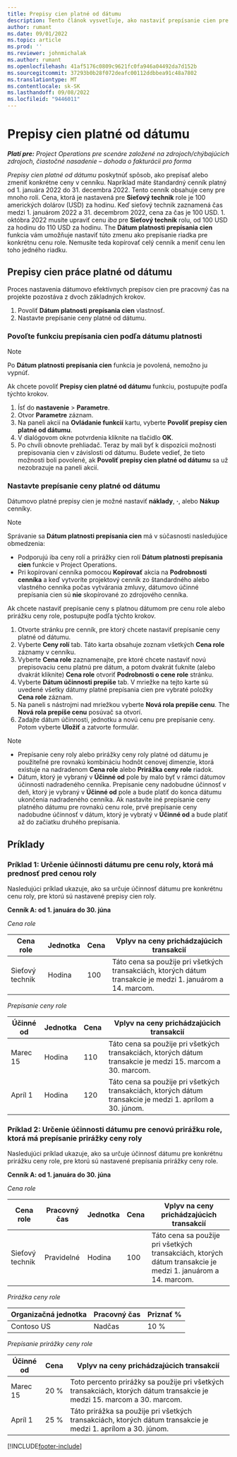 ```yaml
---
title: Prepisy cien platné od dátumu
description: Tento článok vysvetľuje, ako nastaviť prepísanie cien pre konkrétne ceny v cenníku.
author: rumant
ms.date: 09/01/2022
ms.topic: article
ms.prod: ''
ms.reviewer: johnmichalak
ms.author: rumant
ms.openlocfilehash: 41af5176c0809c9621fc0fa946a04492da7d152b
ms.sourcegitcommit: 37293b0b28f072deafc00112ddbbea91c48a7802
ms.translationtype: MT
ms.contentlocale: sk-SK
ms.lasthandoff: 09/08/2022
ms.locfileid: "9446011"
---
```

# <a name="date-effective-price-overrides"></a>Prepisy cien platné od dátumu 

_**Platí pre:** Project Operations pre scenáre založené na zdrojoch/chýbajúcich zdrojoch, čiastočné nasadenie – dohoda o fakturácii pro forma_

*Prepisy cien platné od dátumu* poskytnúť spôsob, ako prepísať alebo zmeniť konkrétne ceny v cenníku. Napríklad máte štandardný cenník platný od 1. januára 2022 do 31. decembra 2022. Tento cenník obsahuje ceny pre mnoho rolí. Cena, ktorá je nastavená pre **Sieťový technik** role je 100 amerických dolárov (USD) za hodinu. Keď sieťový technik zaznamená čas medzi 1. januárom 2022 a 31. decembrom 2022, cena za čas je 100 USD. 1. októbra 2022 musíte upraviť cenu *iba* pre **Sieťový technik** rolu, od 100 USD za hodinu do 110 USD za hodinu. The **Dátum platnosti prepísania cien** funkcia vám umožňuje nastaviť túto zmenu ako prepísanie riadka pre konkrétnu cenu role. Nemusíte teda kopírovať celý cenník a meniť cenu len toho jedného riadku.

## <a name="date-effective-price-overrides-for-labor-pricing"></a>Prepisy cien práce platné od dátumu

Proces nastavenia dátumovo efektívnych prepisov cien pre pracovný čas na projekte pozostáva z dvoch základných krokov.

1. Povoliť **Dátum platnosti prepísania cien** vlastnosť.
1. Nastavte prepísanie ceny platné od dátumu.

### <a name="enable-the-date-effective-price-overrides-feature"></a>Povoľte funkciu prepísania cien podľa dátumu platnosti

> [!NOTE]
> Po **Dátum platnosti prepísania cien** funkcia je povolená, nemožno ju vypnúť.

Ak chcete povoliť **Prepisy cien platné od dátumu** funkciu, postupujte podľa týchto krokov.

1. Ísť do **nastavenie** \> **Parametre**.
1. Otvor **Parametre** záznam.
1. Na paneli akcií na **Ovládanie funkcií** kartu, vyberte **Povoliť prepisy cien platné od dátumu**.
1. V dialógovom okne potvrdenia kliknite na tlačidlo **OK**.
1. Po chvíli obnovte prehliadač. Teraz by mali byť k dispozícii možnosti prepisovania cien v závislosti od dátumu. Budete vedieť, že tieto možnosti boli povolené, ak **Povoliť prepisy cien platné od dátumu** sa už nezobrazuje na paneli akcií.

### <a name="set-up-a-date-effective-price-override"></a>Nastavte prepísanie ceny platné od dátumu

Dátumovo platné prepisy cien je možné nastaviť **náklady**, **·**, alebo **Nákup** cenníky.

> [!NOTE]
>Správanie sa **Dátum platnosti prepísania cien** má v súčasnosti nasledujúce obmedzenia:
>
> - Podporujú iba ceny rolí a prirážky cien rolí **Dátum platnosti prepísania cien** funkcie v Project Operations.
> - Pri kopírovaní cenníka pomocou **Kopírovať** akcia na **Podrobnosti cenníka** a keď vytvoríte projektový cenník zo štandardného alebo vlastného cenníka počas vytvárania zmluvy, dátumovo účinné prepísania cien sú **nie** skopírované zo zdrojového cenníka.

Ak chcete nastaviť prepísanie ceny s platnou dátumom pre cenu role alebo prirážku ceny role, postupujte podľa týchto krokov.

1. Otvorte stránku pre cenník, pre ktorý chcete nastaviť prepísanie ceny platné od dátumu.
1. Vyberte **Ceny rolí** tab. Táto karta obsahuje zoznam všetkých **Cena role** záznamy v cenníku.
1. Vyberte **Cena role** zaznamenajte, pre ktoré chcete nastaviť novú prepisovaciu cenu platnú pre dátum, a potom dvakrát ťuknite (alebo dvakrát kliknite) **Cena role** otvoriť **Podrobnosti o cene role** stránku.
1. Vyberte **Dátum účinnosti prepíše** tab. V mriežke na tejto karte sú uvedené všetky dátumy platné prepísania cien pre vybraté položky **Cena role** záznam.
1. Na paneli s nástrojmi nad mriežkou vyberte **Nová rola prepíše cenu**. The **Nová rola prepíše cenu** posúvač sa otvorí.
1. Zadajte dátum účinnosti, jednotku a novú cenu pre prepísanie ceny. Potom vyberte **Uložiť** a zatvorte formulár.

> [!NOTE]
> - Prepísanie ceny roly alebo prirážky ceny roly platné od dátumu je použiteľné pre rovnakú kombináciu hodnôt cenovej dimenzie, ktorá existuje na nadradenom **Cena role** alebo **Prirážka ceny role** riadok.
> - Dátum, ktorý je vybraný v **Účinné od** pole by malo byť v rámci dátumov účinnosti nadradeného cenníka. Prepísanie ceny nadobudne účinnosť v deň, ktorý je vybraný v **Účinné od** pole a bude platiť do konca dátumu ukončenia nadradeného cenníka. Ak nastavíte iné prepísanie ceny platného dátumu pre rovnakú cenu role, prvé prepísanie ceny nadobudne účinnosť v dátum, ktorý je vybratý v **Účinné od** a bude platiť až do začiatku druhého prepísania.

## <a name="examples"></a>Príklady

### <a name="example-1-determining-date-effectivity-for-a-role-price-that-has-role-price-overrides"></a>Príklad 1: Určenie účinnosti dátumu pre cenu roly, ktorá má prednosť pred cenou roly

Nasledujúci príklad ukazuje, ako sa určuje účinnosť dátumu pre konkrétnu cenu roly, pre ktorú sú nastavené prepisy cien roly.

**Cenník A: od 1. januára do 30. júna**

*Cena role*

| Cena role | Jednotka | Cena | Vplyv na ceny prichádzajúcich transakcií |
|---|---|---|---|
| Sieťový technik | Hodina | 100 | Táto cena sa použije pri všetkých transakciách, ktorých dátum transakcie je medzi 1. januárom a 14. marcom. |

*Prepísanie ceny role*

| Účinné od | Jednotka | Cena | Vplyv na ceny prichádzajúcich transakcií |
|---|---|---|---|
| Marec 15 | Hodina | 110 | Táto cena sa použije pri všetkých transakciách, ktorých dátum transakcie je medzi 15. marcom a 30. marcom. |
| Apríl 1 | Hodina | 120 | Táto cena sa použije pri všetkých transakciách, ktorých dátum transakcie je medzi 1. aprílom a 30. júnom. |

### <a name="example-2-determining-date-effectivity-for-a-role-price-markup-that-has-role-price-markup-overrides"></a>Príklad 2: Určenie účinnosti dátumu pre cenovú prirážku role, ktorá má prepísanie prirážky ceny roly

Nasledujúci príklad ukazuje, ako sa určuje účinnosť dátumu pre konkrétnu prirážku ceny role, pre ktorú sú nastavené prepísania prirážky ceny role.

**Cenník A: od 1. januára do 30. júna**

*Cena role*

| Cena role | Pracovný čas | Jednotka | Cena | Vplyv na ceny prichádzajúcich transakcií |
|---|---|---|---|---|
| Sieťový technik | Pravidelné | Hodina | 100 | Táto cena sa použije pri všetkých transakciách, ktorých dátum transakcie je medzi 1. januárom a 14. marcom. |

*Prirážka ceny role*

| Organizačná jednotka | Pracovný čas | Priznať % |
|---|---|---|
| Contoso US | Nadčas | 10 % |

*Prepísanie prirážky ceny role*

| Účinné od | Cena | Vplyv na ceny prichádzajúcich transakcií |
|---|---|---|
| Marec 15 | 20 % | Toto percento prirážky sa použije pri všetkých transakciách, ktorých dátum transakcie je medzi 15. marcom a 30. marcom. |
| Apríl 1 | 25 % | Táto prirážka sa použije pri všetkých transakciách, ktorých dátum transakcie je medzi 1. aprílom a 30. júnom. |

[!INCLUDE[footer-include](../includes/footer-banner.md)]
